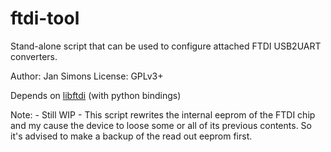 # ftdi-tool
Stand-alone script that can be used to configure attached FTDI USB2UART converters.

Author: Jan Simons
License: GPLv3+

Depends on [libftdi] (with python bindings)


Note:
    - Still WIP
    - This script rewrites the internal eeprom of the FTDI chip and my cause the
      device to loose some or all of its previous contents. So it's advised to
      make a backup of the read out eeprom first.


[libftdi]: https://github.com/lipro/libftdi
